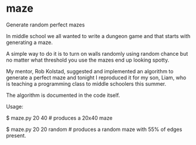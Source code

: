 # maze
Generate random perfect mazes

In middle school we all wanted to write a dungeon game and that starts
with generating a maze.

A simple way to do it is to turn on walls randomly using random chance
but no matter what threshold you use the mazes end up looking spotty.

My mentor, Rob Kolstad, suggested and implemented an algorithm to
generate a perfect maze and tonight I reproduced it for my son, Liam,
who is teaching a programming class to middle schoolers this summer.

The algorithm is documented in the code itself.

Usage:

$ maze.py 20 40          # produces a 20x40 maze

$ maze.py 20 20 random   # produces a random maze with 55% of edges present.
